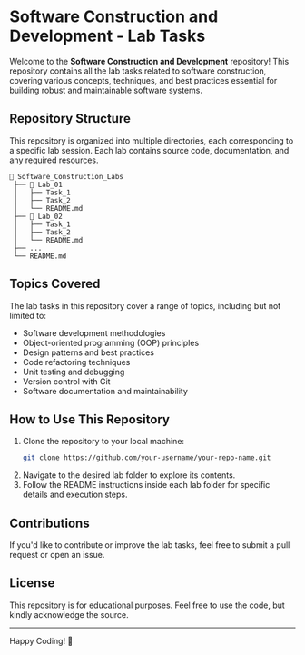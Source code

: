 # Software Construction and Development - Lab Tasks

Welcome to the **Software Construction and Development** repository! This repository contains all the lab tasks related to software construction, covering various concepts, techniques, and best practices essential for building robust and maintainable software systems.

## Repository Structure
This repository is organized into multiple directories, each corresponding to a specific lab session. Each lab contains source code, documentation, and any required resources.

```
📂 Software_Construction_Labs
 ├── 📂 Lab_01  
 │   ├── Task_1  
 │   ├── Task_2  
 │   └── README.md  
 ├── 📂 Lab_02  
 │   ├── Task_1  
 │   ├── Task_2  
 │   └── README.md  
 ├── ...  
 └── README.md  
```

## Topics Covered
The lab tasks in this repository cover a range of topics, including but not limited to:
- Software development methodologies
- Object-oriented programming (OOP) principles
- Design patterns and best practices
- Code refactoring techniques
- Unit testing and debugging
- Version control with Git
- Software documentation and maintainability

## How to Use This Repository
1. Clone the repository to your local machine:
   ```sh
   git clone https://github.com/your-username/your-repo-name.git
   ```
2. Navigate to the desired lab folder to explore its contents.
3. Follow the README instructions inside each lab folder for specific details and execution steps.

## Contributions
If you'd like to contribute or improve the lab tasks, feel free to submit a pull request or open an issue.

## License
This repository is for educational purposes. Feel free to use the code, but kindly acknowledge the source.

---

Happy Coding! 🚀

